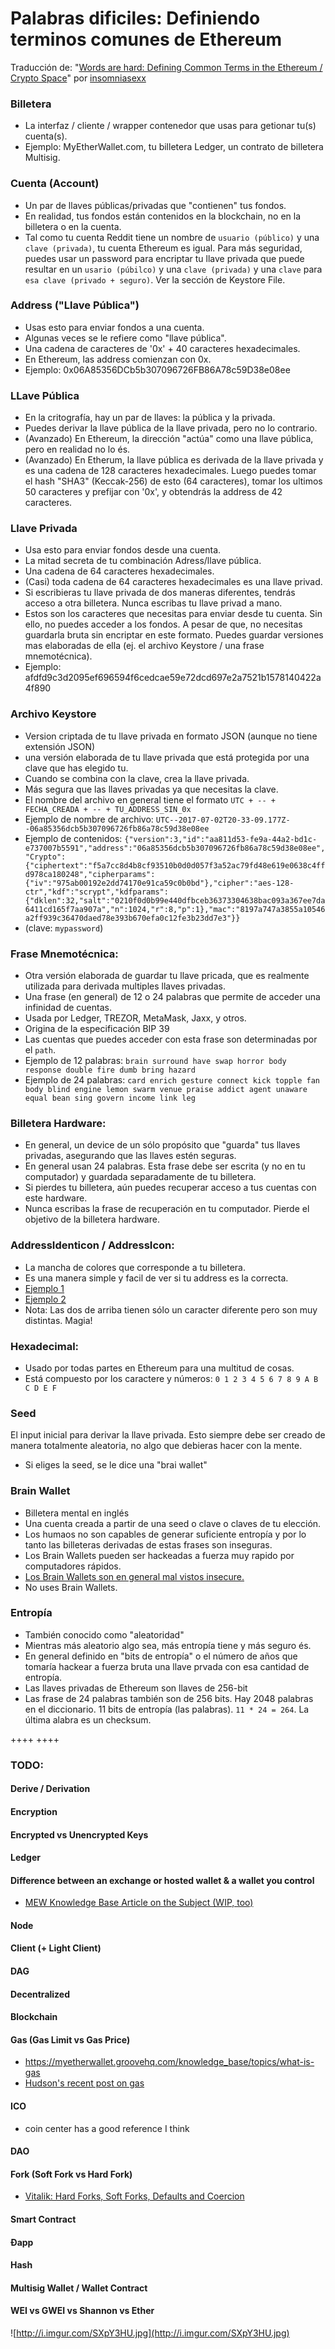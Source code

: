 # Palabras dificiles: Definiendo terminos comunes de Ethereum


Traducción de: "[Words are hard: Defining Common Terms in the Ethereum / Crypto Space](https://www.reddit.com/r/ethereum/comments/6kvp87/words_are_hard_defining_common_terms_in_the/)"
por [insomniasexx](reddit.com/u/insomniasexx)

### Billetera

* La interfaz / cliente / wrapper contenedor que usas para getionar tu(s) cuenta(s).
* Ejemplo: MyEtherWallet.com, tu billetera Ledger, un contrato de billetera Multisig.

### Cuenta (Account)

* Un par de llaves públicas/privadas que "contienen" tus fondos.
* En realidad, tus fondos están contenidos en la blockchain, no en la billetera o en la cuenta.
* Tal como tu cuenta Reddit tiene un nombre de `usuario (público)` y una `clave (privada)`, tu cuenta Ethereum es igual. Para más seguridad, puedes usar un password para encriptar tu llave privada que puede resultar en un `usario (púbilco)` y una `clave (privada)` y una `clave` para `esa clave (privado + seguro)`. Ver la sección de Keystore File.

### Address ("Llave Pública")

* Usas esto para enviar fondos a una cuenta.
* Algunas veces se le refiere como "llave pública".
* Una cadena de caracteres de '0x' + 40 caracteres hexadecimales.
* En Ethereum, las address comienzan con 0x.
* Ejemplo: 0x06A85356DCb5b307096726FB86A78c59D38e08ee

### LLave Pública

* En la critografía, hay un par de llaves: la pública y la privada.
* Puedes derivar la llave pública de la llave privada, pero no lo contrario.
* (Avanzado) En Ethereum, la dirección "actúa" como una llave pública, pero en realidad no lo és.
* (Avanzado) En Etherum, la llave pública es derivada de la llave privada y es una cadena de 128 caracteres hexadecimales. Luego puedes tomar el hash "SHA3" (Keccak-256) de esto (64 caracteres), tomar los ultimos 50 caracteres y prefijar con '0x', y obtendrás la address de 42 caracteres.

### Llave Privada

* Usa esto para enviar fondos desde una cuenta.
* La mitad secreta de tu combinación Adress/llave pública.
* Una cadena de 64 caracteres hexadecimales.
* (Casi) toda cadena de 64 caracteres hexadecimales es una llave privad.
* Si escribieras tu llave privada de dos maneras diferentes, tendrás acceso a otra billetera. Nunca escribas tu llave privad a mano.
* Estos son los caracteres que necesitas para enviar desde tu cuenta. Sin ello, no puedes acceder a los fondos. A pesar de que, no necesitas guardarla bruta sin encriptar en este formato. Puedes guardar versiones mas elaboradas de ella (ej. el archivo Keystore / una frase mnemotécnica).
* Ejemplo: afdfd9c3d2095ef696594f6cedcae59e72dcd697e2a7521b1578140422a4f890

### Archivo Keystore
* Version criptada de tu llave privada en formato JSON (aunque no tiene extensión JSON)
* una versión elaborada de tu llave privada que está protegida por una clave que has elegido tu.
* Cuando se combina con la clave, crea la llave privada.
* Más segura que las llaves privadas ya que necesitas la clave.
* El nombre del archivo en general tiene el formato `UTC + -- + FECHA_CREADA + -- + TU_ADDRESS_SIN_0x`
* Ejemplo de nombre de archivo: `UTC--2017-07-02T20-33-09.177Z--06a85356dcb5b307096726fb86a78c59d38e08ee`
* Ejemplo de contenidos: `{"version":3,"id":"aa811d53-fe9a-44a2-bd1c-e737007b5591","address":"06a85356dcb5b307096726fb86a78c59d38e08ee","Crypto":{"ciphertext":"f5a7cc8d4b8cf93510b0d0d057f3a52ac79fd48e619e0638c4ffd978ca180248","cipherparams":{"iv":"975ab00192e2dd74170e91ca59c0b0bd"},"cipher":"aes-128-ctr","kdf":"scrypt","kdfparams":{"dklen":32,"salt":"0210f0d0b99e440dfbceb36373304638bac093a367ee7da6411cd165f7aa907a","n":1024,"r":8,"p":1},"mac":"8197a747a3855a10546a2ff939c36470daed78e393b670efa0c12fe3b23dd7e3"}}`
* (clave: `mypassword`)

### Frase Mnemotécnica:
* Otra versión elaborada de guardar tu llave pricada, que es realmente utilizada para derivada multiples llaves privadas.
* Una frase (en general) de 12 o 24 palabras que permite de acceder una infinidad de cuentas.
* Usada por Ledger, TREZOR, MetaMask, Jaxx, y otros.
* Origina de la especificación BIP 39
* Las cuentas que puedes acceder con esta frase son determinadas por el `path`.
* Ejemplo de 12 palabras: `brain surround have swap horror body response double fire dumb bring hazard`
* Ejemplo de 24 palabras: `card enrich gesture connect kick topple fan body blind engine lemon swarm venue praise addict agent unaware equal bean sing govern income link leg`

### Billetera Hardware:

* En general, un device de un sólo propósito que "guarda" tus llaves privadas, asegurando que las llaves estén seguras.
* En general usan 24 palabras. Esta frase debe ser escrita (y no en tu computador) y guardada separadamente de tu billetera.
* Si pierdes tu billetera, aún puedes recuperar acceso a tus cuentas con este hardware.
* Nunca escribas la frase de recuperación en tu computador. Pierde el objetivo de la billetera hardware.

### AddressIdenticon / AddressIcon:

* La mancha de colores que corresponde a tu billetera.
* Es una manera simple y facil de ver si tu address es la correcta.
* [Ejemplo 1](http://i.imgur.com/lHUrIiZ.jpg)
* [Ejemplo 2](http://i.imgur.com/FvyLewS.jpg)
* Nota: Las dos de arriba tienen sólo un caracter diferente pero son muy distintas. Magia!

### Hexadecimal:

* Usado por todas partes en Ethereum para una multitud de cosas.
* Está compuesto por los caractere y números: `0 1 2 3 4 5 6 7 8 9 A B C D E F`

### Seed

El input inicial para derivar la llave privada. Esto siempre debe ser creado de manera totalmente aleatoria, no algo que debieras hacer con la mente.
* Si eliges la seed, se le dice una "brai wallet"

### Brain Wallet

* Billetera mental en inglés
* Una cuenta creada a partir de una seed o clave o claves de tu elección.
* Los humaos no son capables de generar suficiente entropía y por lo tanto las billeteras derivadas de estas frases son inseguras.
* Los Brain Wallets pueden ser hackeadas a fuerza muy rapido por computadores rápidos.
* [Los Brain Wallets son en general mal vistos insecure.](https://www.reddit.com/r/ethereum/comments/45y8m7/brain_wallets_are_now_generally_shunned_by/)
* No uses Brain Wallets.

### Entropía

* También conocido como "aleatoridad"
* Mientras más aleatorio algo sea, más entropía tiene y más seguro és.
* En general definido en "bits de entropía" o el número de años que tomaría hackear a fuerza bruta una llave prvada con esa cantidad de entropía.
* Las llaves privadas de Ethereum son llaves de 256-bit
* Las frase de 24 palabras también son de 256 bits. Hay 2048 palabras en el diccionario. 11 bits de entropía (las palabras). `11 * 24 = 264`. La última alabra es un checksum.


++++
++++

### TODO:

#### Derive / Derivation

#### Encryption

#### Encrypted vs Unencrypted Keys

#### Ledger

#### Difference between an exchange or hosted wallet & a wallet you control

* [MEW Knowledge Base Article on the Subject (WIP, too)](http://myetherwallet.groovehq.com/knowledge_base/topics/what-is-the-difference-between-an-exchange-eg-coinbase-kraken-gemini-poloniex-bittrex-and-myetherwallet)

#### Node
#### Client (+ Light Client)
#### DAG
#### Decentralized
#### Blockchain
#### Gas (Gas Limit vs Gas Price)
* https://myetherwallet.groovehq.com/knowledge_base/topics/what-is-gas
* [Hudson's recent post on gas](http://hudsonjameson.com/2017-06-27-accounts-transactions-gas-ethereum/)

#### ICO
* coin center has a good reference I think

#### DAO
#### Fork (Soft Fork vs Hard Fork)
* [Vitalik: Hard Forks, Soft Forks, Defaults and Coercion](http://vitalik.ca/general/2017/03/14/forks_and_markets.html)

#### Smart Contract
#### Ðapp
#### Hash
#### Multisig Wallet / Wallet Contract
#### WEI vs GWEI vs Shannon vs Ether
![http://i.imgur.com/SXpY3HU.jpg](http://i.imgur.com/SXpY3HU.jpg)
